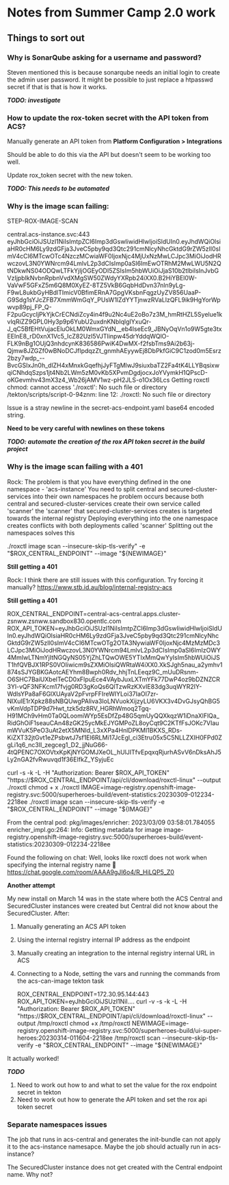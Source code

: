# Notes from Summer Camp 2.0 work

## Things to sort out

### Why is SonarQube asking for a username and password?  

Steven mentioned this is because sonarqube needs an initial login to create the admin user password.
It might be possible to just replace a htpasswd secret if that is that is how it works.

***TODO: investigate***

### How to update the rox-token secret with the API token from ACS?

Manually generate an API token from **Platform Configuration > Integrations**

Should be able to do this via the API but doesn't seem to be working too well.

Update rox_token secret with the new token.

***TODO: This needs to be automated***

### Why is the image scan failing:

STEP-ROX-IMAGE-SCAN

central.acs-instance.svc:443
eyJhbGciOiJSUzI1NiIsImtpZCI6Imp3dGswIiwidHlwIjoiSldUIn0.eyJhdWQiOlsiaHR0cHM6Ly9zdGFja3JveC5pby9qd3Qtc291cmNlcyNhcGktdG9rZW5zIl0sImV4cCI6MTcwOTc4NzczMCwiaWF0IjoxNjc4MjUxNzMwLCJpc3MiOiJodHRwczovL3N0YWNrcm94LmlvL2p3dCIsImp0aSI6ImEwOTRhM2MwLWU5N2QtNDkwNS04ODQwLTFkYjljOGEyODI5ZSIsIm5hbWUiOiJjaS10b2tlbiIsInJvbGVzIjpbIkNvbnRpbnVvdXMgSW50ZWdyYXRpb24iXX0.B2HiYBEl0W-VaVwF5GFxZ5m6Q8M0XyEZ-8TZ5VkB6GqbHdDvn37nln9yLg-F9wL8ukbGyHBdlTImicV0BfimERnA7GpgVKsbnFqgzUyZV856UaaP-G9Sdg1sYJcZFB7XmmWmGqY_PUsW1lZdYYTjnwzRVaLlzQFL9ik9HgYorWpwvp89pj_FP_Q-F2puGcycIjPkYjkCrECNdiZcy4in4f9u2Nc4uE2oBo7z3M_hmRtHZL5Syelue1kvlqRiZZ9GPL0Hy3p9p6YubU2uxdnKNbIqlgIYxuQr-J_qC5BfEHtVujacEluOkLM0WmxGYdN__eb4IseEc9_JBNyOqVn1o9W5gte3txEElnE8_rD0xnX1Vc5_IcZ82UzI5VJTIinpw45drYddqWQlO-FLK9nBg1OUjQ3nhdcynK836586PwiK4DwMX-f2fsbTms9Ai2b63j-Qjmw8JZGZf0wBNoDCJfIpdqzZt_gnmhAEyywEj8DbPkfGiC9C1zod0m5Esrz2bzy7wdp_--BvcGSIxJn0h_dlZH4xMnxkGqefhjJyFTgMlwJ9siuxbaTZ2Fa4tK4LLYBqsixwqiCNhdqSzps1jt4Nb2LWm5zM0vKb5XPvmDgdjocxJoYVymkH1QPscD-oKGevmhv43mX3z4_Wb26jAMV1wz-pH2JLS-o1Ox36Lcs
Getting roxctl
chmod: cannot access './roxctl': No such file or directory
/tekton/scripts/script-0-94znm: line 12: ./roxctl: No such file or directory

Issue is a stray newline in the secret-acs-endpoint.yaml base64 encoded string.

**Need to be very careful with newlines on these tokens**

***TODO: automate the creation of the rox API token secret in the build project***

### Why is the image scan failing with a 401

Rock: The problem is that you have everything defined in the one namespace - 'acs-instance'
      You need to split central and secured-cluster-services into their own namespaces
      he problem occurs because both central and secured-cluster-services create their own service called 'scanner'
      the 'scanner' that secured-cluster-services creates is targeted towards the internal registry
      Deploying everything into the one namespace creates conflicts with both deployments called 'scanner'
      Splitting out the namespaces solves this

./roxctl image scan --insecure-skip-tls-verify" -e "$ROX_CENTRAL_ENDPOINT" --image "${NEWIMAGE}"

**Still getting a 401**

Rock: I think there are still issues with this configuration. Try forcing it manually?
      https://www.stb.id.au/blog/internal-registry-acs

**Still getting a 401**

ROX_CENTRAL_ENDPOINT=central-acs-central.apps.cluster-zsnww.zsnww.sandbox830.opentlc.com
ROX_API_TOKEN=eyJhbGciOiJSUzI1NiIsImtpZCI6Imp3dGswIiwidHlwIjoiSldUIn0.eyJhdWQiOlsiaHR0cHM6Ly9zdGFja3JveC5pby9qd3Qtc291cmNlcyNhcGktdG9rZW5zIl0sImV4cCI6MTcwOTg2OTA3NywiaWF0IjoxNjc4MzMzMDc3LCJpc3MiOiJodHRwczovL3N0YWNrcm94LmlvL2p3dCIsImp0aSI6ImIzOWY4MmIwLTNmYjItNGQyNS05YjZhLTQwOWE5YTIxMmQwYyIsIm5hbWUiOiJST1hfQVBJX1RPS0VOIiwicm9sZXMiOlsiQWRtaW4iXX0.XkSJgh5nau_a2ymhv1874sSJYGBKGAotcAEYhm8Bwph0Rdv_hhjTnLEeqz9C_mUuDRsnm-O6SHC7BaiUXbelTeCD0xFlpuEce4VAybJuxLXTmYFk77DwP4oz9bDZNZCR3Yl-vQF3NFKcm17fvjg0RD3gKoQs6QlTzwRzKXvIE83dg3uqWYR2IY-WdlsYPa8aF6GlXUAyaV2pFvrpFFIreWIYLoi37IaOI7zr-NlXulE1rXpkz88sNBQUwgPAliva3IoLNVuokXijzyLU6VKX3v4DvGJsyQhBG5vKmVdpTDP9d7Hwt_tzk5dz8RV_HGRhWmoq2Tgq-H91MCh9vHm0Ta0QLoomiWYp5EsDfZp48G5qmUyQQXkqzW1iDnaXlFlQa_RidGhOiF1seauCAn48zGK25ycMkEJYGMPoZL8oyCqt9C2KTfFsJOKc7VIaumWVuK5PeO3uAt2etX5MNId_L3xXPa4HnlDPKMl1BKXS_RDs-KiZXT32jtGvt1eZPsbwtJ7sf1El6RLMi17JcEgl_ci3Etru05x5C5NLLZXIH0FPd0ZgLi1q6_nc3Il_zegceg1_D2_jjNuG66-4tQPENC7OXOVtxKpKjNYGOMJXeOL_hUlJITfvEpqxqRjurhASvV6nDksAhJ5Ly2nGA2fvRwuvqd1f36EIfkZ_YSyjuEc

curl -s -k -L -H "Authorization: Bearer $ROX_API_TOKEN"  "https://$ROX_CENTRAL_ENDPOINT/api/cli/download/roxctl-linux" --output ./roxctl
chmod + x ./roxctl
IMAGE=image-registry.openshift-image-registry.svc:5000/superheroes-build/event-statistics:20230309-012234-2218ee
./roxctl image scan --insecure-skip-tls-verify -e "$ROX_CENTRAL_ENDPOINT" --image "${IMAGE}"

From the central pod:
pkg/images/enricher: 2023/03/09 03:58:01.784055 enricher_impl.go:264: Info: Getting metadata for image image-registry.openshift-image-registry.svc:5000/superheroes-build/event-statistics:20230309-012234-2218ee

Found the following on chat:
Well, looks like roxctl does not work when specifying the internal registry name 🙁
https://chat.google.com/room/AAAA9gJI6o4/R_HiLQP5_Z0

**Another attempt**

My new install on March 14 was in the state where both the ACS Central and SecuredCluster instances were created but Central did not know about the SecuredCluster.
After:
1. Manually generating an ACS API token
2. Using the internal registry internal IP address as the endpoint
3. Manually creating an integration to the internal registry internal URL in ACS
4. Connecting to a Node, setting the vars and running the commands from the acs-can-image tekton task

      ROX_CENTRAL_ENDPOINT=172.30.95.144:443
      ROX_API_TOKEN=eyJhbGciOiJSUzI1NiI....
      curl -v -s -k -L -H "Authorization: Bearer $ROX_API_TOKEN" "https://$ROX_CENTRAL_ENDPOINT/api/cli/download/roxctl-linux" --output /tmp/roxctl
      chmod +x /tmp/roxctl 
      NEWIMAGE=image-registry.openshift-image-registry.svc:5000/superheroes-build/ui-super-heroes:20230314-011604-2218ee
      /tmp/roxctl scan --insecure-skip-tls-verify  -e "$ROX_CENTRAL_ENDPOINT" --image "${NEWIMAGE}"
      
It actually worked!

***TODO***

1. Need to work out how to and what to set the value for the rox endpoint secret in tekton
1. Need to work out how to generate the API token and set the rox api token secret 

### Separate namespaces issues

The job that runs in acs-central and generates the init-bundle can not apply it to the acs-instance namesapce.  Maybe the job should actually run in acs-instance?

The SecuredCluster instance does not get created with the Central endpoint name.  Why not?

